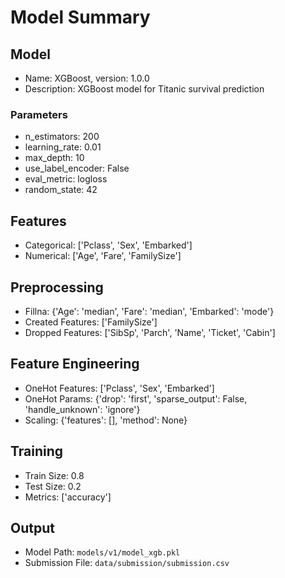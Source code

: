 # Model Summary 

## Model

-    Name: XGBoost, version: 1.0.0
-    Description: XGBoost model for Titanic survival prediction

### Parameters

-    n_estimators: 200
-    learning_rate: 0.01
-    max_depth: 10
-    use_label_encoder: False
-    eval_metric: logloss
-    random_state: 42

## Features

-    Categorical: ['Pclass', 'Sex', 'Embarked']
-    Numerical: ['Age', 'Fare', 'FamilySize']

## Preprocessing

-    Fillna: {'Age': 'median', 'Fare': 'median', 'Embarked': 'mode'}
-    Created Features: ['FamilySize']
-    Dropped Features: ['SibSp', 'Parch', 'Name', 'Ticket', 'Cabin']

## Feature Engineering

-    OneHot Features: ['Pclass', 'Sex', 'Embarked']
-    OneHot Params: {'drop': 'first', 'sparse_output': False, 'handle_unknown': 'ignore'}
-    Scaling: {'features': [], 'method': None}

## Training

-    Train Size: 0.8
-    Test Size: 0.2
-    Metrics: ['accuracy']

## Output

-    Model Path: `models/v1/model_xgb.pkl`
-    Submission File: `data/submission/submission.csv`